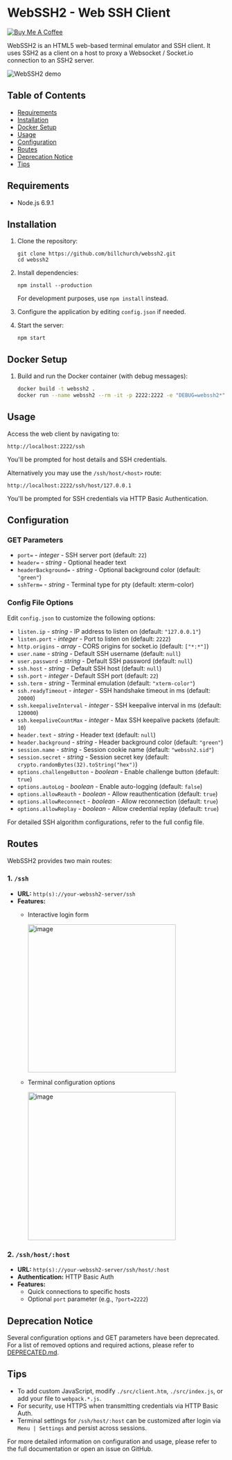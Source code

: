 # WebSSH2 - Web SSH Client

[![Buy Me A Coffee](https://www.buymeacoffee.com/assets/img/custom_images/orange_img.png)](https://www.buymeacoffee.com/billchurch)

WebSSH2 is an HTML5 web-based terminal emulator and SSH client. It uses SSH2 as a client on a host to proxy a Websocket / Socket.io connection to an SSH2 server.

![WebSSH2 demo](https://user-images.githubusercontent.com/1668075/182425293-acc8741e-cc92-4105-afdc-9538e1685d4b.gif)

## Table of Contents

- [Requirements](#requirements)
- [Installation](#installation)
- [Docker Setup](#docker-setup)
- [Usage](#usage)
- [Configuration](#configuration)
- [Routes](#routes)
- [Deprecation Notice](#deprecation-notice)
- [Tips](#tips)

## Requirements

- Node.js 6.9.1

## Installation

1. Clone the repository:
   ```
   git clone https://github.com/billchurch/webssh2.git
   cd webssh2
   ```

2. Install dependencies:
   ```
   npm install --production
   ```
   For development purposes, use `npm install` instead.

3. Configure the application by editing `config.json` if needed.

4. Start the server:
   ```
   npm start
   ```

## Docker Setup

1. Build and run the Docker container (with debug messages):
   ```bash
   docker build -t webssh2 .
   docker run --name webssh2 --rm -it -p 2222:2222 -e "DEBUG=webssh2*" webssh2
   ```

## Usage

Access the web client by navigating to:

```
http://localhost:2222/ssh
```

You'll be prompted for host details and SSH credentials.

Alternatively you may use the `/ssh/host/<host>` route:

```
http://localhost:2222/ssh/host/127.0.0.1
```

You'll be prompted for SSH credentials via HTTP Basic Authentication.

## Configuration

### GET Parameters

- `port=` - _integer_ - SSH server port (default: `22`)
- `header=` - _string_ - Optional header text
- `headerBackground=` - _string_ - Optional background color (default: `"green"`)
- `sshTerm=` - _string_ - Terminal type for pty (default: xterm-color)

### Config File Options

Edit `config.json` to customize the following options:

- `listen.ip` - _string_ - IP address to listen on (default: `"127.0.0.1"`)
- `listen.port` - _integer_ - Port to listen on (default: `2222`)
- `http.origins` - _array_ - CORS origins for socket.io (default: `["*:*"]`)
- `user.name` - _string_ - Default SSH username (default: `null`)
- `user.password` - _string_ - Default SSH password (default: `null`)
- `ssh.host` - _string_ - Default SSH host (default: `null`)
- `ssh.port` - _integer_ - Default SSH port (default: `22`)
- `ssh.term` - _string_ - Terminal emulation (default: `"xterm-color"`)
- `ssh.readyTimeout` - _integer_ - SSH handshake timeout in ms (default: `20000`)
- `ssh.keepaliveInterval` - _integer_ - SSH keepalive interval in ms (default: `120000`)
- `ssh.keepaliveCountMax` - _integer_ - Max SSH keepalive packets (default: `10`)
- `header.text` - _string_ - Header text (default: `null`)
- `header.background` - _string_ - Header background color (default: `"green"`)
- `session.name` - _string_ - Session cookie name (default: `"webssh2.sid"`)
- `session.secret` - _string_ - Session secret key (default: `crypto.randomBytes(32).toString("hex")`)
- `options.challengeButton` - _boolean_ - Enable challenge button (default: `true`)
- `options.autoLog` - _boolean_ - Enable auto-logging (default: `false`)
- `options.allowReauth` - _boolean_ - Allow reauthentication (default: `true`)
- `options.allowReconnect` - _boolean_ - Allow reconnection (default: `true`)
- `options.allowReplay` - _boolean_ - Allow credential replay (default: `true`)

For detailed SSH algorithm configurations, refer to the full config file.

## Routes

WebSSH2 provides two main routes:

### 1. `/ssh`

- **URL:** `http(s)://your-webssh2-server/ssh`
- **Features:** 
  - Interactive login form

    <img width="341" alt="image" src="https://github.com/user-attachments/assets/829d1776-3bc5-4315-b0c6-9e96a648ce06">
  - Terminal configuration options

    <img width="341" alt="image" src="https://github.com/user-attachments/assets/bf60f5ba-7221-4177-8d64-946907aed5ff">

### 2. `/ssh/host/:host`

- **URL:** `http(s)://your-webssh2-server/ssh/host/:host`
- **Authentication:** HTTP Basic Auth
- **Features:** 
  - Quick connections to specific hosts
  - Optional `port` parameter (e.g., `?port=2222`)

## Deprecation Notice

Several configuration options and GET parameters have been deprecated. For a list of removed options and required actions, please refer to [DEPRECATED.md](./DEPRECATED.md).

## Tips

- To add custom JavaScript, modify `./src/client.htm`, `./src/index.js`, or add your file to `webpack.*.js`.
- For security, use HTTPS when transmitting credentials via HTTP Basic Auth.
- Terminal settings for `/ssh/host/:host` can be customized after login via `Menu | Settings` and persist across sessions.

For more detailed information on configuration and usage, please refer to the full documentation or open an issue on GitHub.
